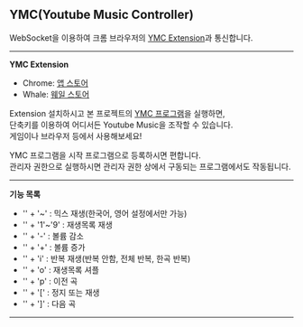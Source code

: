 **YMC(Youtube Music Controller)**
---
WebSocket을 이용하여 크롬 브라우저의 [YMC Extension](https://github.com/beuoon/YMC_Extension)과 통신합니다.  

---
**YMC Extension**
- Chrome: [앱 스토어](https://chrome.google.com/webstore/detail/youtube-music-controller/mjmmnjpdohmbdbkjbjgiomknfmfccknh)
- Whale: [웨일 스토어](https://store.whale.naver.com/detail/lgjjfmjdfimclookhheidkbgbianandm)

Extension 설치하시고 본 프로젝트의 [YMC 프로그램](https://github.com/beuoon/YMC/releases)을 실행하면,  
단축키를 이용하여 어디서든 Youtube Music을 조작할 수 있습니다.  
게임이나 브라우저 등에서 사용해보세요!  

YMC 프로그램을 시작 프로그램으로 등록하시면 편합니다.  
관리자 권한으로 실행하시면 관리자 권한 상에서 구동되는 프로그램에서도 작동됩니다.

---
**기능 목록**
- '\' + '~'     : 믹스 재생(한국어, 영어 설정에서만 가능)
- '\' + '1'~'9' : 재생목록 재생
- '\' + '-'     : 볼륨 감소
- '\' + '+'     : 볼륨 증가
- '\' + 'i'     : 반복 재생(반복 안함, 전체 반복, 한곡 반복)
- '\' + 'o'     : 재생목록 셔플
- '\' + 'p'     : 이전 곡
- '\' + '['     : 정지 또는 재생
- '\' + ']'     : 다음 곡

---
